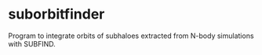suborbitfinder
==============

Program to integrate orbits of subhaloes extracted from N-body simulations with SUBFIND.
